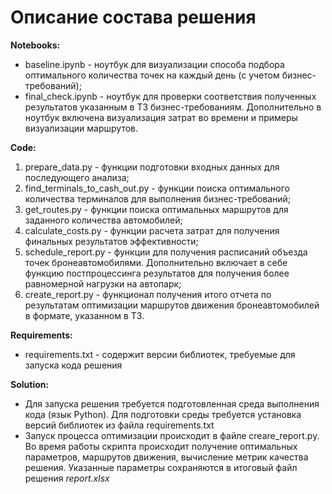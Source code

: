 # Описание состава решения

__Notebooks:__
- baseline.ipynb - ноутбук для визуализации способа подбора оптимального количества точек на каждый день (с учетом бизнес-требований);
- final_check.ipynb - ноутбук для проверки соответствия полученных результатов указанным в ТЗ бизнес-требованиям. Дополнительно в ноутбук включена визуализация затрат во времени и примеры визуализации маршрутов.


__Code:__
1. prepare_data.py - функции подготовки входных данных для последующего анализа;
2. find_terminals_to_cash_out.py - функции поиска оптимального количества терминалов для выполнения бизнес-требований;
3. get_routes.py - функции поиска оптимальных маршрутов для заданного количества автомобилей;
4. calculate_costs.py - функции расчета затрат для получения финальных результатов эффективности;
5.  schedule_report.py - функции для получения расписаний объезда точек бронеавтомобилями. Дополнительно включает в себе функцию постпроцессинга результатов для получения более равномерной нагрузки на автопарк;
6. create_report.py - функционал получения итого отчета по результатам оптимизации маршрутов движения бронеавтомобилей в формате, указанном в ТЗ.

__Requirements:__
- requirements.txt - содержит версии библиотек, требуемые для запуска кода решения 

__Solution:__
- Для запуска решения требуется подготовленная среда выполнения кода (язык Python). Для подготовки среды требуется установка версий библиотек из файла requirements.txt
- Запуск процесса оптимизации происходит в файле creare_report.py. Во время работы скрипта происходит получение оптимальных параметров, маршрутов движения, вычисление метрик качества решения. Указанные параметры сохраняются в итоговый файл решения _report.xlsx_

